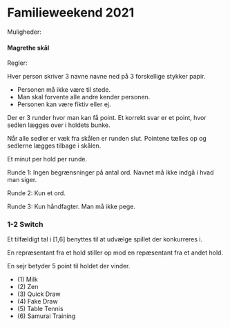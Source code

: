 # Familieweekend 2021

Muligheder:

#### Magrethe skål

Regler:

Hver person skriver 3 navne navne ned på 3 forskellige stykker papir.

- Personen må ikke være til stede.
- Man skal forvente alle andre kender personen.
- Personen kan være fiktiv eller ej.

Der er 3 runder hvor man kan få point. Et korrekt svar er et point, hvor sedlen lægges over i holdets bunke.

Når alle sedler er væk fra skålen er runden slut. Pointene tælles op og sedlerne lægges tilbage i skålen.

Et minut per hold per runde.

Runde 1:
Ingen begrænsninger på antal ord.
Navnet må ikke indgå i hvad man siger.

Runde 2:
Kun et ord.

Runde 3:
Kun håndfagter.
Man må ikke pege.

### 1-2 Switch

Et tilfældigt tal i [1,6] benyttes til at udvælge spillet der konkurreres i.

En repræsentant fra et hold stiller op mod en repæsentant fra et andet hold.

En sejr betyder 5 point til holdet der vinder.

- (1) Milk
- (2) Zen
- (3) Quick Draw
- (4) Fake Draw
- (5) Table Tennis
- (6) Samurai Training
